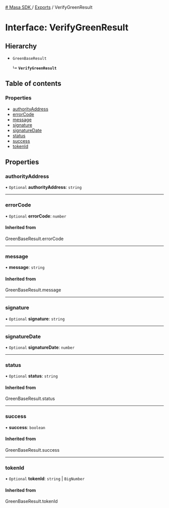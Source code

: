 [# Masa SDK
](../README.md) / [Exports](../modules.md) / VerifyGreenResult

# Interface: VerifyGreenResult

## Hierarchy

- `GreenBaseResult`

  ↳ **`VerifyGreenResult`**

## Table of contents

### Properties

- [authorityAddress](VerifyGreenResult.md#authorityaddress)
- [errorCode](VerifyGreenResult.md#errorcode)
- [message](VerifyGreenResult.md#message)
- [signature](VerifyGreenResult.md#signature)
- [signatureDate](VerifyGreenResult.md#signaturedate)
- [status](VerifyGreenResult.md#status)
- [success](VerifyGreenResult.md#success)
- [tokenId](VerifyGreenResult.md#tokenid)

## Properties

### authorityAddress

• `Optional` **authorityAddress**: `string`

___

### errorCode

• `Optional` **errorCode**: `number`

#### Inherited from

GreenBaseResult.errorCode

___

### message

• **message**: `string`

#### Inherited from

GreenBaseResult.message

___

### signature

• `Optional` **signature**: `string`

___

### signatureDate

• `Optional` **signatureDate**: `number`

___

### status

• `Optional` **status**: `string`

#### Inherited from

GreenBaseResult.status

___

### success

• **success**: `boolean`

#### Inherited from

GreenBaseResult.success

___

### tokenId

• `Optional` **tokenId**: `string` \| `BigNumber`

#### Inherited from

GreenBaseResult.tokenId
